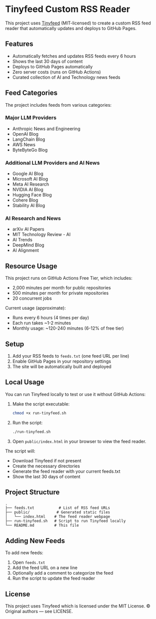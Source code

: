 # Tinyfeed Custom RSS Reader

This project uses [Tinyfeed](https://github.com/AnandChowdhary/tinyfeed) (MIT-licensed) to create a custom RSS feed reader that automatically updates and deploys to GitHub Pages.

## Features

- Automatically fetches and updates RSS feeds every 6 hours
- Shows the last 30 days of content
- Deploys to GitHub Pages automatically
- Zero server costs (runs on GitHub Actions)
- Curated collection of AI and Technology news feeds

## Feed Categories

The project includes feeds from various categories:

### Major LLM Providers
- Anthropic News and Engineering
- OpenAI Blog
- LangChain Blog
- AWS News
- ByteByteGo Blog

### Additional LLM Providers and AI News
- Google AI Blog
- Microsoft AI Blog
- Meta AI Research
- NVIDIA AI Blog
- Hugging Face Blog
- Cohere Blog
- Stability AI Blog

### AI Research and News
- arXiv AI Papers
- MIT Technology Review - AI
- AI Trends
- DeepMind Blog
- AI Alignment

## Resource Usage

This project runs on GitHub Actions Free Tier, which includes:
- 2,000 minutes per month for public repositories
- 500 minutes per month for private repositories
- 20 concurrent jobs

Current usage (approximate):
- Runs every 6 hours (4 times per day)
- Each run takes ~1-2 minutes
- Monthly usage: ~120-240 minutes (6-12% of free tier)

## Setup

1. Add your RSS feeds to `feeds.txt` (one feed URL per line)
2. Enable GitHub Pages in your repository settings
3. The site will be automatically built and deployed

## Local Usage

You can run Tinyfeed locally to test or use it without GitHub Actions:

1. Make the script executable:
   ```bash
   chmod +x run-tinyfeed.sh
   ```

2. Run the script:
   ```bash
   ./run-tinyfeed.sh
   ```

3. Open `public/index.html` in your browser to view the feed reader.

The script will:
- Download Tinyfeed if not present
- Create the necessary directories
- Generate the feed reader with your current feeds.txt
- Show the last 30 days of content

## Project Structure

```
.
├── feeds.txt           # List of RSS feed URLs
├── public/            # Generated static files
│   └── index.html    # The feed reader webpage
├── run-tinyfeed.sh   # Script to run Tinyfeed locally
└── README.md         # This file
```

## Adding New Feeds

To add new feeds:
1. Open `feeds.txt`
2. Add the feed URL on a new line
3. Optionally add a comment to categorize the feed
4. Run the script to update the feed reader

## License

This project uses Tinyfeed which is licensed under the MIT License.
© Original authors — see LICENSE. 